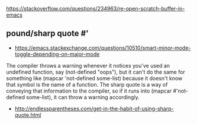 https://stackoverflow.com/questions/234963/re-open-scratch-buffer-in-emacs

## pound/sharp quote #'

- https://emacs.stackexchange.com/questions/10510/smart-minor-mode-toggle-depending-on-major-mode

The compiler throws a warning whenever it notices you've used an undefined function, say (not-defined "oops"), but it can't do the same for something like (mapcar 'not-defined some-list) because it doesn't know that symbol is the name of a function. The sharp quote is a way of conveying that information to the compiler, so if it runs into (mapcar #'not-defined some-list), it can throw a warning accordingly.

- http://endlessparentheses.com/get-in-the-habit-of-using-sharp-quote.html